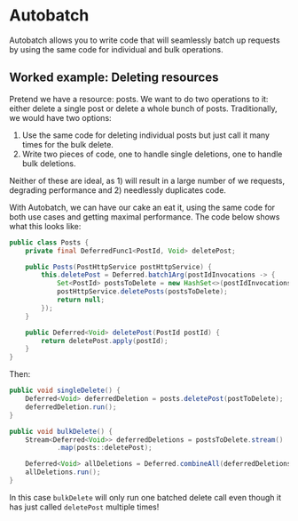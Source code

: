Autobatch
===

Autobatch allows you to write code that will seamlessly batch up requests
by using the same code for individual and bulk operations.
  
Worked example: Deleting resources
---

Pretend we have a resource: posts. We want to do two operations to it:
either delete a single post or delete a whole bunch of posts.
Traditionally, we would have two options:

1. Use the same code for deleting individual posts but just call it
   many times for the bulk delete.
1. Write two pieces of code, one to handle single deletions, one to
   handle bulk deletions.
   
Neither of these are ideal, as 1) will result in a large number of
we requests, degrading performance and 2) needlessly duplicates code.

With Autobatch, we can have our cake an eat it, using the same code
for both use cases and getting maximal performance. The code below
shows what this looks like:

```java
public class Posts {
    private final DeferredFunc1<PostId, Void> deletePost;

    public Posts(PostHttpService postHttpService) {
        this.deletePost = Deferred.batch1Arg(postIdInvocations -> {
            Set<PostId> postsToDelete = new HashSet<>(postIdInvocations);
            postHttpService.deletePosts(postsToDelete);
            return null;
        });
    }

    public Deferred<Void> deletePost(PostId postId) {
        return deletePost.apply(postId);
    }
}
```

Then:

```java
public void singleDelete() {
    Deferred<Void> deferredDeletion = posts.deletePost(postToDelete);
    deferredDeletion.run();
}

public void bulkDelete() {
    Stream<Deferred<Void>> deferredDeletions = postsToDelete.stream()
            .map(posts::deletePost);

    Deferred<Void> allDeletions = Deferred.combineAll(deferredDeletions, voids -> null);
    allDeletions.run();
}
```

In this case `bulkDelete` will only run one batched delete call even
though it has just called `deletePost` multiple times!